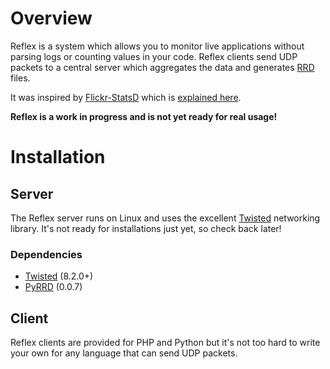 Overview
========================
Reflex is a system which allows you to monitor live applications without parsing logs or counting values in your code. Reflex clients send UDP packets to a central server which aggregates the data and generates [RRD][rrd] files.

It was inspired by [Flickr-StatsD][fsd] which is [explained here][fct].

**Reflex is a work in progress and is not yet ready for real usage!**

Installation
========================

Server
-------------------
The Reflex server runs on Linux and uses the excellent [Twisted][tw] networking library. It's not ready for installations just yet, so check back later!

### Dependencies ###
 * [Twisted][tw] (8.2.0+)
 * [PyRRD][pyrrd] (0.0.7)

Client
-------------------
Reflex clients are provided for PHP and Python but it's not too hard to write your own for any language that can send UDP packets.

  [fct]: http://code.flickr.com/blog/2008/10/27/counting-timing/
  [fsd]: http://code.flickr.com/trac/browser/trunk/Flickr-StatsD
  [pyrrd]: http://code.google.com/p/pyrrd/
  [rrd]: http://oss.oetiker.ch/rrdtool/
  [tw]: http://twistedmatrix.com/
